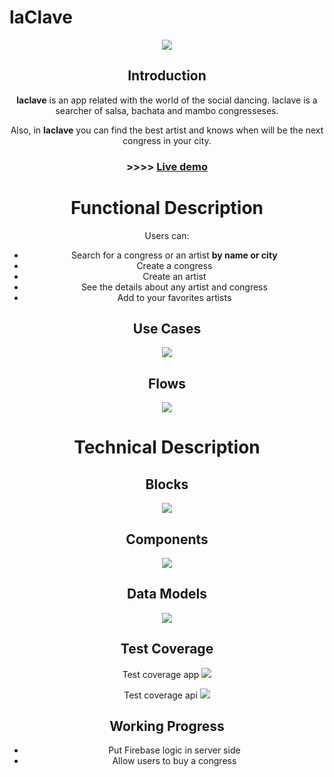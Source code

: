 
# laClave

<div align="center">
    <img src="https://media.giphy.com/media/RuVJnBoH5v1mM/giphy.gif">
<div>


## Introduction

**laclave** is an app related with the world of the social dancing. laclave is a searcher of salsa, bachata and mambo congresseses.

Also, in **laclave** you can find the best artist and knows when will be the next congress in your city.

### >>>> [Live demo](https://laclave-salsa.surge.sh/#/)

# Functional Description

Users can:

- Search for a congress or an artist **by name or city**
- Create a congress
- Create an artist
- See the details about any artist and congress
- Add to your favorites artists


## Use Cases
![](./images/use-cases.jpg)

## Flows
![](./images/flows.jpg)

# Technical Description

## Blocks
![](./images/block.jpg)
## Components
![](./images/components.jpg)

## Data Models
![](./images/data-models.jpg)

## Test Coverage

Test coverage app
![](./images/test-coverage-app.png)

Test coverage api
![](./images/test-coverage-api.png)

## Working  Progress

- Put Firebase logic in server side
- Allow users to buy a congress
